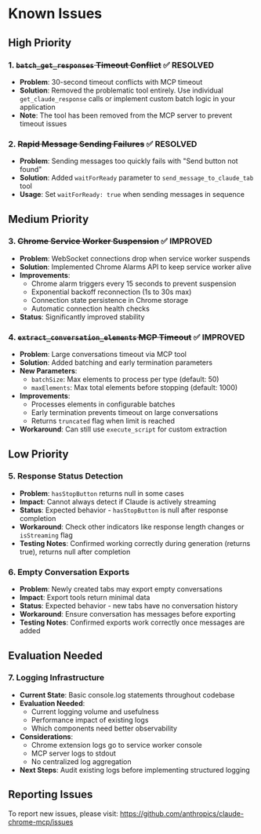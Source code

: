# Known Issues

## High Priority

### 1. ~~`batch_get_responses` Timeout Conflict~~ ✅ RESOLVED
- **Problem**: 30-second timeout conflicts with MCP timeout
- **Solution**: Removed the problematic tool entirely. Use individual `get_claude_response` calls or implement custom batch logic in your application
- **Note**: The tool has been removed from the MCP server to prevent timeout issues

### 2. ~~Rapid Message Sending Failures~~ ✅ RESOLVED
- **Problem**: Sending messages too quickly fails with "Send button not found"
- **Solution**: Added `waitForReady` parameter to `send_message_to_claude_tab` tool
- **Usage**: Set `waitForReady: true` when sending messages in sequence

## Medium Priority

### 3. ~~Chrome Service Worker Suspension~~ ✅ IMPROVED
- **Problem**: WebSocket connections drop when service worker suspends
- **Solution**: Implemented Chrome Alarms API to keep service worker alive
- **Improvements**:
  - Chrome alarm triggers every 15 seconds to prevent suspension
  - Exponential backoff reconnection (1s to 30s max)
  - Connection state persistence in Chrome storage
  - Automatic connection health checks
- **Status**: Significantly improved stability

### 4. ~~`extract_conversation_elements` MCP Timeout~~ ✅ IMPROVED
- **Problem**: Large conversations timeout via MCP tool
- **Solution**: Added batching and early termination parameters
- **New Parameters**:
  - `batchSize`: Max elements to process per type (default: 50)
  - `maxElements`: Max total elements before stopping (default: 1000)
- **Improvements**:
  - Processes elements in configurable batches
  - Early termination prevents timeout on large conversations
  - Returns `truncated` flag when limit is reached
- **Workaround**: Can still use `execute_script` for custom extraction

## Low Priority

### 5. Response Status Detection
- **Problem**: `hasStopButton` returns null in some cases
- **Impact**: Cannot always detect if Claude is actively streaming
- **Status**: Expected behavior - `hasStopButton` is null after response completion
- **Workaround**: Check other indicators like response length changes or `isStreaming` flag
- **Testing Notes**: Confirmed working correctly during generation (returns true), returns null after completion

### 6. Empty Conversation Exports
- **Problem**: Newly created tabs may export empty conversations
- **Impact**: Export tools return minimal data
- **Status**: Expected behavior - new tabs have no conversation history
- **Workaround**: Ensure conversation has messages before exporting
- **Testing Notes**: Confirmed exports work correctly once messages are added

## Evaluation Needed

### 7. Logging Infrastructure
- **Current State**: Basic console.log statements throughout codebase
- **Evaluation Needed**:
  - Current logging volume and usefulness
  - Performance impact of existing logs
  - Which components need better observability
- **Considerations**:
  - Chrome extension logs go to service worker console
  - MCP server logs to stdout
  - No centralized log aggregation
- **Next Steps**: Audit existing logs before implementing structured logging

## Reporting Issues

To report new issues, please visit: https://github.com/anthropics/claude-chrome-mcp/issues